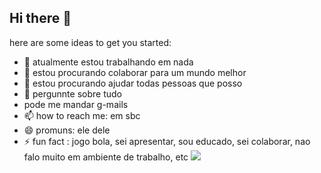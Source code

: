 ## Hi there 👋
here are some ideas to get you started:

- 🔭 atualmente estou trabalhando em nada
- 🌱 estou procurando colaborar para um mundo melhor
- 👯 estou procurando ajudar todas pessoas que posso
- 🤔 pergunnte sobre tudo
-    pode me mandar g-mails
- 📫 how to reach me: em sbc
- 😄 promuns: ele dele
- ⚡ fun fact : jogo bola, sei apresentar, sou educado, sei colaborar, nao falo muito em ambiente de trabalho, etc
![](https://media1.tenor.com/m/MCBkr6dWLkUAAAAd/corinthians-rodrigo-garro.gif)

